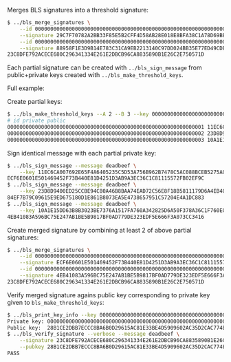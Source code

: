 Merges BLS signatures into a threshold signature:
```bash
$ ../bls_merge_signatures \
    --id 0000000000000000000000000000000000000000000000000000000000000001 \
    --signature 29C7F70782A2BB33F85E5B2CFF4D58AB28E018E8BFA38C1A78D69BEC8EACED8A \
    --id 0000000000000000000000000000000000000000000000000000000000000002 \
    --signature 88958F1E3D9B14E783C31CA9EB2213140C97DD024BB35E77ED49CDEA0F7E7B04
23C8DFE792ACECE680C296341334E261E2DBCB96CA8835890B1E26C2E750571D
```

Each partial signature can be created with `../bls_sign_message`
from public+private keys created with `../bls_make_threshold_keys`.

Full example:

Create partial keys:
```bash
$ ../bls_make_threshold_keys --A 2 --B 3 --key 0000000000000000000000000000000000000000000000000000000000000001
# id private public
0000000000000000000000000000000000000000000000000000000000000001 11EC6CA007692E65F4A6405235C5D53A756B962B7478C5AC088BCEB5275A01DE 75A590765ED9C7EB1476CF209C4DBDA0D566B976BE194D816CDD5EF57004BF0B825618BBC8F5C87BEC94CB7191560C0E6BFC4E9CF8C28B07F967A6397E2F039E
0000000000000000000000000000000000000000000000000000000000000002 23D8D9400ED25CCBE94C80A46B8BAA74EAD72C56E8F18B5811179D6A4EB403BB 6F4AD0DAAF9AB2C63E37148251CD40311AFEC9061C9D49B46B959D60B7E8C70B3C3BCFF9E83D4B5EB06404B3C35B0BD3CF6A003D6C0C080E3298D82FCBE8590B
0000000000000000000000000000000000000000000000000000000000000003 10A1E15DD63B8B3023BE7376A1517FA760A342825D6A50F378A36C1F760E058B CECBB6DCEE81A481C4ABB1D6BD5FC65FBBD1370A90C9D6CD6ECA0F1E556D6823DE4B6DADEE43A2B0D58E96A96507C346AC2877DD15EB5C810EEA86151A6D4C03
```

Sign identical message with each partial private key:
```bash
$ ../bls_sign_message --message deadbeef \
    --key 11EC6CA007692E65F4A6405235C5D53A756B962B7478C5AC088BCEB5275A01DE
ECF6E0601E501469452F73B440E81D4251D3AB9A3EC36C1C81115572FB02EF9C
$ ../bls_sign_message --message deadbeef \
    --key 23D8D9400ED25CCBE94C80A46B8BAA74EAD72C56E8F18B5811179D6A4EB403BB
84EF7B79C09615E9ED675180D1E861B8073EA5E4738657951C57204E4A1DC883
$ ../bls_sign_message --message deadbeef \
    --key 10A1E15DD63B8B3023BE7376A1517FA760A342825D6A50F378A36C1F760E058B
4EB41083A596BC75E247AB1BE5B9817BF0AD779DE323EDF5E666F3A073CC3416
```

Create merged signature by combining at least 2 of above partial signatures:
```bash
$ ../bls_merge_signatures \
    --id 0000000000000000000000000000000000000000000000000000000000000001 \
    --signature ECF6E0601E501469452F73B440E81D4251D3AB9A3EC36C1C81115572FB02EF9C \
    --id 0000000000000000000000000000000000000000000000000000000000000003 \
    --signature 4EB41083A596BC75E247AB1BE5B9817BF0AD779DE323EDF5E666F3A073CC3416
23C8DFE792ACECE680C296341334E261E2DBCB96CA8835890B1E26C2E750571D
```

Verify merged signature agains public key corresponding to private key given to `bls_make_threshold_keys`:
```bash
$ ../bls_print_key_info --key 0000000000000000000000000000000000000000000000000000000000000001
Private key: 0000000000000000000000000000000000000000000000000000000000000001
Public key:  28B1CE2DBB7ECCC8BA6B0D29615AC81E33BE4D5909602AC35D2CAC774EB4CC119A0DEEC914A95FFCD4CDBE685608602E7F82DE7651A2E95BA0C4DABB144A200F
$ ../bls_verify_signature --verbose --message deadbeef \
    --signature 23C8DFE792ACECE680C296341334E261E2DBCB96CA8835890B1E26C2E750571D \
    --pubkey 28B1CE2DBB7ECCC8BA6B0D29615AC81E33BE4D5909602AC35D2CAC774EB4CC119A0DEEC914A95FFCD4CDBE685608602E7F82DE7651A2E95BA0C4DABB144A200F
PASS
```
